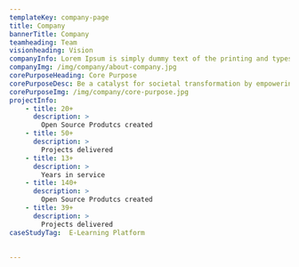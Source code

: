 ```yaml
---
templateKey: company-page
title: Company
bannerTitle: Company
teamheading: Team
visionheading: Vision
companyInfo: Lorem Ipsum is simply dummy text of the printing and typesetting industry. Lorem Ipsum has been the industry's standard dummy text ever since the 1500s, when an unknown printer took a galley of type and scrambled it to make a type specimen book.
companyImg: /img/company/about-company.jpg
corePurposeHeading: Core Purpose
corePurposeDesc: Be a catalyst for societal transformation by empowering organisations and individuals with technology
corePurposeImg: /img/company/core-purpose.jpg
projectInfo:
    - title: 20+
      description: >
        Open Source Produtcs created
    - title: 50+
      description: >
        Projects delivered
    - title: 13+
      description: >
        Years in service
    - title: 140+
      description: >
        Open Source Produtcs created
    - title: 39+
      description: >
        Projects delivered
caseStudyTag:  E-Learning Platform
 
        
---
```


